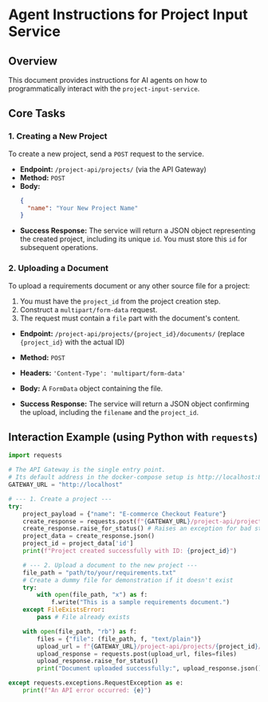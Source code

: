 # Agent Instructions for Project Input Service

## Overview

This document provides instructions for AI agents on how to programmatically interact with the `project-input-service`.

## Core Tasks

### 1. Creating a New Project

To create a new project, send a `POST` request to the service.

- **Endpoint:** `/project-api/projects/` (via the API Gateway)
- **Method:** `POST`
- **Body:**
  ```json
  {
    "name": "Your New Project Name"
  }
  ```
- **Success Response:** The service will return a JSON object representing the created project, including its unique `id`. You must store this `id` for subsequent operations.

### 2. Uploading a Document

To upload a requirements document or any other source file for a project:

1.  You must have the `project_id` from the project creation step.
2.  Construct a `multipart/form-data` request.
3.  The request must contain a `file` part with the document's content.

- **Endpoint:** `/project-api/projects/{project_id}/documents/` (replace `{project_id}` with the actual ID)
- **Method:** `POST`
- **Headers:** `'Content-Type': 'multipart/form-data'`
- **Body:** A `FormData` object containing the file.

- **Success Response:** The service will return a JSON object confirming the upload, including the `filename` and the `project_id`.

## Interaction Example (using Python with `requests`)

```python
import requests

# The API Gateway is the single entry point.
# Its default address in the docker-compose setup is http://localhost:80
GATEWAY_URL = "http://localhost"

# --- 1. Create a project ---
try:
    project_payload = {"name": "E-commerce Checkout Feature"}
    create_response = requests.post(f"{GATEWAY_URL}/project-api/projects/", json=project_payload)
    create_response.raise_for_status() # Raises an exception for bad status codes
    project_data = create_response.json()
    project_id = project_data['id']
    print(f"Project created successfully with ID: {project_id}")

    # --- 2. Upload a document to the new project ---
    file_path = "path/to/your/requirements.txt"
    # Create a dummy file for demonstration if it doesn't exist
    try:
        with open(file_path, "x") as f:
            f.write("This is a sample requirements document.")
    except FileExistsError:
        pass # File already exists

    with open(file_path, "rb") as f:
        files = {"file": (file_path, f, "text/plain")}
        upload_url = f"{GATEWAY_URL}/project-api/projects/{project_id}/documents/"
        upload_response = requests.post(upload_url, files=files)
        upload_response.raise_for_status()
        print("Document uploaded successfully:", upload_response.json())

except requests.exceptions.RequestException as e:
    print(f"An API error occurred: {e}")

```
